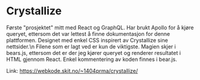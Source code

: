 # Crystallize
Første "prosjektet" mitt med React og GraphQL. Har brukt Apollo for å kjøre queryet, ettersom det var lettest å finne dokumentasjon for denne plattformen. Designet med enkel CSS inspirert av Crystallize sine nettsider.\n
Filene som er lagt ved er kun de viktigste. Magien skjer i bears.js, ettersom det er der jeg kjører queryet og renderer resultatet i HTML gjennom React. 
Enkel kommentering av koden finnes i bear.js.

Link:
https://webkode.skit.no/~1404prma/crystallize/
